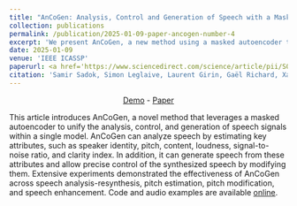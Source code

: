 ```yaml
---
title: "AnCoGen: Analysis, Control and Generation of Speech with a Masked Autoencoder"
collection: publications
permalink: /publication/2025-01-09-paper-ancogen-number-4
excerpt: 'We present AnCoGen, a new method using a masked autoencoder to unify speech signal analysis, control, and generation in single model.'
date: 2025-01-09
venue: 'IEEE ICASSP'
paperurl: <a href='https://www.sciencedirect.com/science/article/pii/S0893608024000340'>(link)</a>
citation: 'Samir Sadok, Simon Leglaive, Laurent Girin, Gaël Richard, Xavier Alameda-Pineda. A multimodal dynamical variational autoencoder for audiovisual speech representation learning. IEEE ICASSP, 2025'
---
```

<p style="text-align: center;"><a href="https://samsad35.github.io/site-ancogen/">Demo</a> - <a href="https://arxiv.org/html/2501.05332">Paper</a></p> 


This article introduces AnCoGen, a novel method that leverages a masked autoencoder to unify the analysis, control, and generation of speech signals within a single model. AnCoGen can analyze speech by estimating key attributes, such as speaker identity, pitch, content, loudness, signal-to-noise ratio, and clarity index. In addition, it can generate speech from these attributes and allow precise control of the synthesized speech by modifying them. Extensive experiments demonstrated the effectiveness of AnCoGen across speech analysis-resynthesis, pitch estimation, pitch modification, and speech enhancement. Code and audio examples are available <a href="https://samsad35.github.io/site-ancogen/">online</a>.
